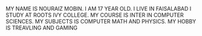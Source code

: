 MY NAME IS NOURAIZ MOBIN.
I AM 17 YEAR OLD. 
I LIVE IN FAISALABAD 
I STUDY AT ROOTS IVY COLLEGE.
MY COURSE IS INTER IN COMPUTER SCIENCES.
MY SUBJECTS IS COMPUTER MATH AND PHYSICS.
MY HOBBY IS TREAVLING AND GAMING
